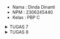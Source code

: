   - Nama : Dinda Dinanti
  - NPM : 2306245440
  - Kelas : PBP C

  <details>
    <summary>TUGAS 7</summary>
   
  **TUGAS INDIVIDU 7**

  **1. Jelaskan apa yang dimaksud dengan stateless widget dan stateful widget, dan jelaskan perbedaan dari keduanya**
   - Stateless Widget:
    Stateless Widget adalah widget yang tidak memiliki status (state) yang dapat diubah setelah widget tersebut dibangun. Artinya, setelah widget ini dibuat, segala konfigurasi yang ada di dalamnya bersifat tetap dan   tidak dapat berubah seiring waktu.  Jadi mereka tidak dapat menyimpan atau merubah data internal mereka sendiri. Ketika data atau kondisi aplikasi berubah, kita harus membuat ulang widget stateless dan     menggantinya dengan widget baru. Hal ini mempengaruhi seluruh widget,tidak hanya satu bagian dari widget tersebut. Stateless widget digunakan untuk komponen yang tidak memerlukan perubahan atau pembaruan berdasarkan data atau input tertentu, seperti teks statis atau ikon.
  
  - Stateful Widget:
    Stateful widget adalah widget yang memiliki status (state) yang dapat diubah selama siklus hidupnya. Widget ini memungkinkan perubahan tampilan berdasarkan interaksi pengguna atau data yang diterima.
    Saat data atau kondisi aplikasi berubah, stateful widget dapat memperbarui tampilan mereka tanpa perlu membuat ulang seluruh widget. Hal ini memungkinkan efisiensi yang lebih baik dalam hal pembaruan tampilan.
  Stateful widget digunakan untuk komponen yang perlu merespons perubahan data atau interaksi pengguna, seperti formulir, daftar item yang dapat di-scroll, atau penghitung.

  **2. Sebutkan widget apa saja yang kamu gunakan pada proyek ini dan jelaskan fungsinya**
  
  - Scaffold
    
    Fungsi: Widget dasar untuk struktur visual aplikasi, menyediakan area untuk AppBar, Drawer, BottomNavigationBar, dan Body.
    
    Penggunaan dalam proyek: Scaffold mengatur tampilan utama halaman dengan judul aplikasi dan konten utama.

  - AppBar
    
    Fungsi: Menyediakan bilah aplikasi di bagian atas layar, berisi judul, ikon, dan tindakan.
    
    Penggunaan dalam proyek: Menampilkan judul "Sunrise Mart" dengan teks berwarna hitam dan latar belakang berwarna krem.

  - Container
    
    Fungsi: Widget fleksibel yang mendukung padding, margin, batas, dan warna latar belakang.
    
    Penggunaan dalam proyek: Memberi warna latar belakang pada halaman dan menambahkan padding pada area tertentu.
    
  - Row
    
    Fungsi: Menampilkan widget secara horizontal dalam satu baris.
    
    Penggunaan dalam proyek: Menyusun tiga InfoCard secara sejajar.
    
  - Column
    
    Fungsi: Menampilkan widget secara vertikal dalam kolom.
    
    Penggunaan dalam proyek: Mengatur elemen-elemen seperti judul, InfoCard, dan grid yang berisi ItemCard.
    
  - SizedBox
    
    Fungsi: Memberikan ukuran tetap pada ruang kosong.
    
    Penggunaan dalam proyek: Memberi jarak vertikal antara elemen-elemen.
    
  - GridView
    
    Fungsi: Menampilkan widget dalam grid dua dimensi, ideal untuk daftar item.
    
    Penggunaan dalam proyek: GridView.count digunakan untuk menampilkan ItemCard dalam bentuk grid dengan 3 kolom.
    
  - Card
    
    Fungsi: Memberikan efek elevasi dan tampilan seperti kartu yang menonjol dari latar belakang.
    
    Penggunaan dalam proyek: Menampilkan InfoCard dengan latar belakang berwarna dan efek elevasi.
    
  - InkWell
    
    Fungsi: Widget yang merespons sentuhan dengan efek ripple.
    
    Penggunaan dalam proyek: Di ItemCard, InkWell memberikan respons ketukan pengguna dengan menampilkan SnackBar.
    
  - Material
    
    Fungsi: Menerapkan prinsip desain material pada widget anaknya.
    
    Penggunaan dalam proyek: Material diterapkan pada ItemCard untuk memberikan efek desain material dan menetapkan warna latar belakang.
    
  - Text
    
    Fungsi: Widget untuk menampilkan teks.
    
    Penggunaan dalam proyek: Menampilkan judul, konten, dan nama item di berbagai tempat dalam aplikasi.
    
  - Icon
    
    Fungsi: Widget untuk menampilkan ikon grafis.
    
    Penggunaan dalam proyek: Di ItemCard, Icon menampilkan ikon sesuai nama item.

  **3. Apa fungsi dari setState()? Jelaskan variabel apa saja yang dapat terdampak dengan fungsi tersebut**
  
   Fungsi `setState()`
  `setState()` adalah metode dalam Flutter yang digunakan untuk memberi tahu framework bahwa ada perubahan pada data yang harus diperbarui dalam tampilan antarmuka pengguna. Dengan memanggil `setState()`, Flutter akan menjadwalkan ulang proses rendering widget, sehingga tampilan dapat mencerminkan perubahan data.
  
  Fungsi Utama
  - **Memperbarui UI**: `setState()` memberitahu Flutter bahwa data dalam state widget telah berubah dan UI perlu diperbarui untuk mencerminkan perubahan tersebut.
  - **Mengelola Status**: Fungsi ini digunakan dalam widget yang memiliki status (stateful widget) untuk mengelola dan memperbarui keadaan internal, seperti variabel yang menyimpan informasi yang ditampilkan di UI.
  
  - Variabel yang Terdampak
  Ketika `setState()` dipanggil, variabel yang dideklarasikan dalam kelas yang mengimplementasikan `State` akan terdampak, terutama yang dideklarasikan sebagai variabel instance. Contoh variabel yang mungkin terpengaruh:
  
  1. **Variabel Instance**: Variabel yang dideklarasikan dalam kelas `State`, menyimpan informasi yang ditampilkan di UI.
     ```dart
     int counter = 0;
  
     void incrementCounter() {
       setState(() {
         counter++; // Mengubah nilai counter
       });
     }
     
  **4. Jelaskan perbedaan antara const dengan final**
  
   -  `final`
        - **Inisialisasi Sekali**: Variabel yang dideklarasikan dengan `final` hanya dapat diinisialisasi satu kali. Setelah diberikan nilai, nilai tersebut tidak dapat diubah.
        - **Waktu Inisialisasi**: Nilai dari variabel `final` dapat ditentukan pada saat runtime, memungkinkan nilai tersebut bergantung pada hasil perhitungan atau input pengguna.
        - **Contoh**:
          ```dart
          final String name = 'Dinda'; // Dapat diinisialisasi
          // name = 'Siti'; // Ini akan menyebabkan error karena name tidak bisa diubah
        
          final currentTime = DateTime.now(); // Dapat diinisialisasi dengan nilai runtime```

  -  `const`
        - **Inisialisasi Konstan**: Variabel yang dideklarasikan dengan `const` hanya dapat diinisialisasi satu kali, tetapi nilainya harus diketahui pada saat kompilasi.
        - **Waktu Inisialisasi**: Nilai dari `const` adalah konstan dan tidak dapat diubah, menjadikannya lebih ketat dibandingkan dengan `final`.
        
        - **Contoh**:
          ```dart
          const int age = 20; // Harus diketahui pada saat kompilasi
          // age = 21; // Ini akan menyebabkan error karena age tidak bisa diubah
          
          const List<String> fruits = ['Apple', 'Banana']; // List konstan

 **5. Jelaskan bagaimana cara kamu mengimplementasikan checklist-checklist di atas**

  ### 1. Membuat Proyek Baru
  - Buat proyek baru bernama **sunrise_mart** dengan perintah:
    ```
    flutter create sunrise_mart
  - Masuk ke direktori proyek dengan:
     ```
     cd sunrise_mart
  - Jalankan proyek pertama kali dengan:
     ```
    flutter run
  - Jalankan proyek tersebut di aplikasi Google Chrome dengan perintah:
    ```
    flutter run -d chrome

  ## 2. Menambahkan File `menu.dart`
  - Buat file baru yang bernama **menu.dart** di dalam folder **lib**.
  - Pindahkan kode untuk halaman utama (**MyHomePage**) dari **main.dart** ke dalam **menu.dart**.
  - Tambahkan import berikut di bagian atas **main.dart**:
    ```
    import 'package:sunrise_mart/menu.dart';

  ## 3. Membuat Tombol “Lihat Daftar Produk", "Tambah Produk", dan "Logout” dengan Ikon dan Teks

  - Tombol "Lihat Daftar Produk", "Tambah Produk", dan "Logout" dibuat sebagai bagian dari halaman utama aplikasi (MyHomePage).
  - Masing-masing tombol disusun dalam bentuk kartu (card) pada GridView agar terlihat rapi dalam tata letak grid.
  - Untuk mendefinisikan tombol-tombol ini, saya menggunakan kelas ItemHomepage, yang menyimpan data nama tombol, ikon, dan warna.

  ## 4. Mengimplementasikan Warna-Warna yang Berbeda untuk Setiap Tombol

- Pada daftar **items** di dalam **MyHomePage**, setiap item memiliki warna yang berbeda untuk membedakan tombol. Berikut kodenya:
    ```
    final List<ItemHomepage> items = [
      ItemHomepage("Lihat Daftar Produk", Icons.local_florist, Colors.orangeAccent.shade100),
      ItemHomepage("Tambah Produk", Icons.add_business, Colors.red.shade900),
      ItemHomepage("Logout", Icons.logout, Colors.lime.shade900),
    ];
- Warna dari masing-masing tombol ini diambil dari item.color dan diterapkan pada latar belakang tombol di dalam ItemCard.

  ## 5. Memunculkan Snackbar dengan Pesan Tertentu Saat Tombol Ditekan

- Setiap tombol di dalam **ItemCard** memiliki metode **onTap** yang memicu **SnackBar** untuk menampilkan pesan.
- Pesan pada **SnackBar** disesuaikan dengan tombol yang ditekan. Misalnya, saat tombol **"Lihat Daftar Produk"** ditekan, pesan yang muncul adalah:
  ```
  onTap: () {
    ScaffoldMessenger.of(context)
      ..hideCurrentSnackBar()
      ..showSnackBar(
        SnackBar(content: Text("Kamu telah menekan tombol ${item.name}!"))
      );
  },
  
</details>

<details>
  <summary>TUGAS 8</summary>
   
  **TUGAS INDIVIDU 8**

## 1. Apa kegunaan const di Flutter? Jelaskan apa keuntungan ketika menggunakan const pada kode Flutter. Kapan sebaiknya kita menggunakan const, dan kapan sebaiknya tidak digunakan?
   
  `const` adalah keyword yang digunakan untuk mendefinisikan objek yang **immutable (tidak dapat diubah)** dan dihitung pada **waktu kompilasi**. Objek yang diberi tanda `const` hanya akan dibuat sekali dan tidak akan berubah selama waktu eksekusi aplikasi. Ini memberikan keuntungan dalam hal optimasi performa dan penggunaan memori.

## Keuntungan Menggunakan `const` di Flutter

### 1. **Optimasi Performa**
   - Menggunakan `const` memungkinkan Flutter untuk **menghindari pembuatan ulang widget** yang sudah ada, sehingga meningkatkan kecepatan aplikasi.
   - Objek yang diberi `const` hanya dibuat satu kali, dan Flutter akan menggunakan instance yang sama setiap kali objek tersebut dibutuhkan.

### 2. **Penghematan Memori**
   - Objek yang dibuat dengan `const` hanya akan ada **satu instance** yang digunakan berulang kali. Ini mengurangi **penggunaan memori** karena Flutter tidak perlu membuat objek baru setiap kali widget dirender.

### 3. **Stabilitas Kode**
   - Kode yang menggunakan `const` lebih **terprediksi** dan lebih sedikit **bug** karena objek yang didefinisikan dengan `const` tidak berubah selama runtime aplikasi.

## Kapan Menggunakan `const`?
1. **Widget yang Tidak Berubah**
   
   Gunakan `const` untuk widget yang tidak akan berubah selama runtime, seperti `Text`, `Icon`, atau widget dengan nilai yang tetap.
      ```dart
      const Text('Hello World');
   
2. **Nilai Konstanta**

    Gunakan `const` untuk nilai yang tetap dan tidak berubah, seperti warna, ukuran, atau teks yang bersifat tetap.
    ```dart
    const Color backgroundColor = Color(0xFFFFF8E1);


3. **Widget Tree yang Stabil**
   
   Gunakan const dalam widget tree yang besar namun tidak memiliki perubahan nilai, untuk meningkatkan performa rendering.
      ```dart
      return const Scaffold(
        appBar: AppBar(
          title: Text('My App'),
        ),
      );

## Kapan Tidak Menggunakan `const`?
1. **Nilai atau State yang Berubah**
Jangan gunakan const pada widget yang bergantung pada nilai yang dapat berubah saat runtime, seperti input pengguna, data yang diambil dari API, atau nilai yang sering berubah.

2. **Pada StatefulWidget**
   Hindari penggunaan const pada widget yang menggunakan StatefulWidget, karena widget tersebut bergantung pada state yang bisa berubah sesuai dengan interaksi pengguna.
      ```dart
          class MyCounter extends StatefulWidget {
            @override
            _MyCounterState createState() => _MyCounterState();
          }

## 2. Jelaskan dan bandingkan penggunaan Column dan Row pada Flutter. Berikan contoh implementasi dari masing-masing layout widget ini!

### 1. **`Column`**
   - **Arah Layout**: Vertikal (atas ke bawah).
   - **Penggunaan**: Digunakan untuk menata widget secara vertikal.
   - **Keuntungan**: Cocok untuk menyusun widget seperti form, daftar, atau elemen-elemen yang saling bertumpuk secara vertikal.
   - **Kekurangan**: Memiliki batasan tinggi (overflow) jika ukuran widget lebih besar dari ruang yang tersedia.

### 2. **`Row`**
   - **Arah Layout**: Horizontal (kiri ke kanan).
   - **Penggunaan**: Digunakan untuk menata widget secara horizontal.
   - **Keuntungan**: Cocok untuk menata elemen seperti tombol atau gambar yang saling berdampingan secara horizontal.
   - **Kekurangan**: Memiliki batasan lebar (overflow) jika ukuran widget lebih besar dari ruang yang tersedia.


## Kapan Menggunakan `Column` dan `Row`?
- **Gunakan `Column`** ketika ingin widget tampil secara vertikal, seperti pada form input atau daftar elemen.
- **Gunakan `Row`** ketika ingin widget tampil secara horizontal, seperti tombol yang diletakkan berdampingan atau gambar yang saling bersebelahan.

## 3. Sebutkan apa saja elemen input yang kamu gunakan pada halaman form yang kamu buat pada tugas kali ini. Apakah terdapat elemen input Flutter lain yang tidak kamu gunakan pada tugas ini? Jelaskan!

Saya menggunakan beberapa elemen input Flutter untuk mengumpulkan informasi produk, yaitu:

- TextFormField untuk Nama: Untuk memasukkan nama produk.
- TextFormField untuk Harga: Untuk memasukkan harga produk dalam format angka.
- TextFormField untuk Deskripsi: Untuk memasukkan deskripsi produk.
- TextFormField untuk Stock: Untuk memasukkan informasi tentang stockproduk.

Selain itu, ada beberapa elemen input Flutter lainnya yang tidak digunakan dalam formulir ini, yaitu:

- DropdownButtonFormField: Untuk memilih nilai dari daftar dropdown.
- CheckboxListTile: Untuk pilihan ya/tidak menggunakan kotak centang.
- RadioListTile: Untuk memilih satu opsi dari beberapa pilihan.
- SwitchListTile: Untuk memilih antara dua status menggunakan toggle switch.
- Slider: Untuk memilih nilai dalam rentang tertentu.
- Date & Time Pickers: Untuk memilih tanggal dan waktu.

## 4. Bagaimana cara kamu mengatur tema (theme) dalam aplikasi Flutter agar aplikasi yang dibuat konsisten? Apakah kamu mengimplementasikan tema pada aplikasi yang kamu buat?

Untuk memastikan konsistensi tema dalam aplikasi Flutter, kita dapat mendefinisikan tema di dalam widget MaterialApp melalui properti theme. Tema yang ditentukan di sini akan diterapkan secara otomatis pada semua widget yang mendukung theming, sehingga menghasilkan tampilan yang seragam di seluruh aplikasi. Dengan menggunakan Theme.of(context), kita dapat mengakses berbagai properti tema yang telah ditetapkan, seperti warna, font, dan gaya lainnya, yang kemudian dapat digunakan pada berbagai widget sesuai kebutuhan.

## 5. Bagaimana cara kamu menangani navigasi dalam aplikasi dengan banyak halaman pada Flutter?

- Navigasi Dasar dengan Navigator.push dan Navigator.pop
Metode ini digunakan untuk navigasi sederhana, seperti berpindah ke halaman baru dan kembali ke halaman sebelumnya. Navigator.push menambahkan halaman baru ke dalam stack navigasi, sementara Navigator.pop mengeluarkan halaman paling atas dari stack, yang memungkinkan pengguna untuk kembali ke halaman sebelumnya.

- Named Routes
Dengan named routes, kita dapat menetapkan nama tertentu untuk setiap rute aplikasi. Ini memungkinkan kita untuk menggunakan nama rute saat melakukan navigasi antarhalaman, yang membuat navigasi lebih rapi dan terstruktur, terutama pada aplikasi dengan banyak halaman.

- Mendefinisikan Routes di dalam MaterialApp
Pada widget MaterialApp, kita bisa mendefinisikan semua rute aplikasi melalui properti routes. Dengan cara ini, setiap halaman memiliki nama yang unik, dan kita dapat menggunakan Navigator.pushNamed untuk menavigasi ke halaman tertentu. Pendekatan ini membantu menjaga navigasi aplikasi tetap terorganisir.

- Nested Navigators
Untuk aplikasi yang lebih kompleks, seperti aplikasi dengan beberapa level navigasi (misalnya, menggunakan tab atau drawer), kita dapat menggunakan nested navigators. Dengan navigasi bertingkat, setiap bagian aplikasi memiliki stack navigasinya sendiri, memungkinkan pengguna untuk berpindah antarhalaman dalam satu bagian tanpa mempengaruhi stack navigasi utama.

## Berikut implementasi dalam pembuatan  Flutter Navigation, Layouts, Forms, and Input Elements

**1. Menambahkan Drawer Menu Untuk Navigasi**
  - Membuat direktori baru bernama widgets di subdirektori lib/.
  - Kemudian, membuat berkas dengan nama left_drawer.dart
  - Tambahkan impor untuk halaman-halaman yang ingin dimasukkan navigasinya ke dalam Drawer Menu
  - Memasukkan routing untuk halaman-halaman yang diimpor Navigator.pop(context); // Menutup drawer Navigator.push( context, MaterialPageRoute( builder: (context) => const ProductEntryFormPage(), ), );
  - Menghias drawer dengan memasukkan drawer header di TODO: Bagian drawer header
  - Memasukka drawer ke halaman yang diinginkan // Masukkan drawer sebagai parameter nilai drawer dari widget Scaffold drawer: const LeftDrawer(),
    
**2. Menambahkan Form dan Elemen Input**
  - Membuat berkas baru pada direktori lib dengan nama productentry_form.dart
  - Menambahkan kerangka dasar untuk membuat halaman form entri
  - Ubah widget Placeholder
  - Membuat struktur dasar halaman form dengan material design ( Siap untuk menampung form fields yang bisa di-scroll, sudah memiliki styling dasar (warna primary untuk app bar dan teks putih), siap untuk ditambahkan drawer)
  - Membuat variabel baru bernama _formKey dengan nilai GlobalKey(); lalu tambahkan _formKey tersebut ke dalam atribut key milik widget Form. Atribut key akan berfungsi sebagai handler dari form state, validasi form, dan penyimpanan form.
  - Mengisi widget Form dengan field. Membuat beberapa variabel untuk menyimpan input dari masing-masing field yang akan dibuat.
  - Membuat form field untuk masing masing field/variable (berisi validasi beserta UI/UX)
  - Buatlah tombol sebagai child selanjutnya dari Column. Bungkus tombol ke dalam widget Padding dan Align. Tombol belum untuk menyimpan data ke database (hanya untuk memunculkan pop-up)
    
**3. Memunculkan Data**
  - Menambahkan fungsi showDialog() pada bagian onPressed() dari potongan kode yang sebelumnya ditambahkan. Lalu memunculkan widget AlertDialog pada fungsi tersebut.
    
**4. Menambahkan Fitur Navigasi pada Tombol​**
  - Buat agar kode yang terletak pada atribut onTap dari InkWell dapat melakukan navigasi ke route lain




